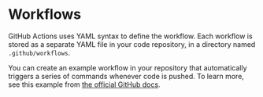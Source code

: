 # Workflows

GitHub Actions uses YAML syntax to define the workflow. Each workflow is stored as a separate YAML file in your code repository, in a directory named `.github/workflows`.

You can create an example workflow in your repository that automatically triggers a series of commands whenever code is pushed. To learn more, see this example from [the official GitHub docs](https://docs.github.com/en/actions/using-workflows/about-workflows#create-an-example-workflow).
